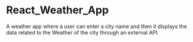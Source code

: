 # React_Weather_App
A weather app where a user can enter a city name and then it displays the data related to the Weather of the city through an external API.
